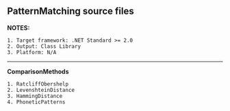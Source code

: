 ## PatternMatching source files

**NOTES:**

    1. Target framework: .NET Standard >= 2.0
    2. Output: Class Library
    3. Platform: N/A
***

**ComparisonMethods**

    1. RatcliffObershelp
    2. LevenshteinDistance
    3. HammingDistance
    4. PhoneticPatterns

